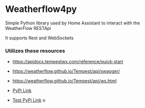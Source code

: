 # Weatherflow4py

Simple Python library used by Home Assistant to interact with the WeatherFlow RESTApi


It supports Rest and WebSockets


### Utilizes these resources

- https://apidocs.tempestwx.com/reference/quick-start
- https://weatherflow.github.io/Tempest/api/swagger/
- https://weatherflow.github.io/Tempest/api/ws.html


- [PyPi Link](https://pypi.org/project/weatherflow4py/)
- [Test PyPi Link](https://test.pypi.org/project/weatherflow4py/)
o
